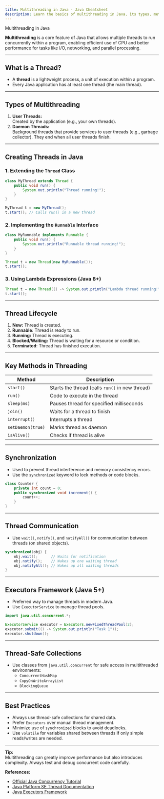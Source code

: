 ```yaml
---
title: Multithreading in Java - Java Cheatsheet
description: Learn the basics of multithreading in Java, its types, methods, and usage with practical examples.
---
```


<base-title :title="frontmatter.title" :description="frontmatter.description">
Multithreading in Java
</base-title>

**Multithreading** is a core feature of Java that allows multiple threads to run concurrently within a program, enabling efficient use of CPU and better performance for tasks like I/O, networking, and parallel processing.

---

## What is a Thread?

- A **thread** is a lightweight process, a unit of execution within a program.
- Every Java application has at least one thread (the main thread).

---

## Types of Multithreading

1. **User Threads:**  
   Created by the application (e.g., your own threads).
2. **Daemon Threads:**  
   Background threads that provide services to user threads (e.g., garbage collector). They end when all user threads finish.

---

## Creating Threads in Java

### 1. Extending the `Thread` Class

```java
class MyThread extends Thread {
    public void run() {
        System.out.println("Thread running!");
    }
}

MyThread t = new MyThread();
t.start(); // Calls run() in a new thread
```

### 2. Implementing the `Runnable` Interface

```java
class MyRunnable implements Runnable {
    public void run() {
        System.out.println("Runnable thread running!");
    }
}

Thread t = new Thread(new MyRunnable());
t.start();
```

### 3. Using Lambda Expressions (Java 8+)

```java
Thread t = new Thread(() -> System.out.println("Lambda thread running!"));
t.start();
```

---

## Thread Lifecycle

1. **New:** Thread is created.
2. **Runnable:** Thread is ready to run.
3. **Running:** Thread is executing.
4. **Blocked/Waiting:** Thread is waiting for a resource or condition.
5. **Terminated:** Thread has finished execution.

---

## Key Methods in Threading

| Method            | Description                                   |
|-------------------|-----------------------------------------------|
| `start()`         | Starts the thread (calls `run()` in new thread)|
| `run()`           | Code to execute in the thread                 |
| `sleep(ms)`       | Pauses thread for specified milliseconds      |
| `join()`          | Waits for a thread to finish                  |
| `interrupt()`     | Interrupts a thread                           |
| `setDaemon(true)` | Marks thread as daemon                        |
| `isAlive()`       | Checks if thread is alive                     |

---

## Synchronization

- Used to prevent thread interference and memory consistency errors.
- Use the `synchronized` keyword to lock methods or code blocks.

```java
class Counter {
    private int count = 0;
    public synchronized void increment() {
        count++;
    }
}
```

---

## Thread Communication

- Use `wait()`, `notify()`, and `notifyAll()` for communication between threads (on shared objects).

```java
synchronized(obj) {
    obj.wait();      // Waits for notification
    obj.notify();    // Wakes up one waiting thread
    obj.notifyAll(); // Wakes up all waiting threads
}
```

---

## Executors Framework (Java 5+)

- Preferred way to manage threads in modern Java.
- Use `ExecutorService` to manage thread pools.

```java
import java.util.concurrent.*;

ExecutorService executor = Executors.newFixedThreadPool(2);
executor.submit(() -> System.out.println("Task 1"));
executor.shutdown();
```

---

## Thread-Safe Collections

- Use classes from `java.util.concurrent` for safe access in multithreaded environments:
  - `ConcurrentHashMap`
  - `CopyOnWriteArrayList`
  - `BlockingQueue`

---

## Best Practices

- Always use thread-safe collections for shared data.
- Prefer `Executors` over manual thread management.
- Minimize use of `synchronized` blocks to avoid deadlocks.
- Use `volatile` for variables shared between threads if only simple reads/writes are needed.

---

**Tip:**  
Multithreading can greatly improve performance but also introduces complexity. Always test and debug concurrent code carefully.

**References:**  
- [Official Java Concurrency Tutorial](https://docs.oracle.com/javase/tutorial/essential/concurrency/)
- [Java Platform SE Thread Documentation](https://docs.oracle.com/en/java/javase/21/docs/api/java.base/java/lang/Thread.html)
- [Java Executors Framework](https://docs.oracle.com/en/java/javase/21/docs/api/java.base/java/util/concurrent/ExecutorService.html)